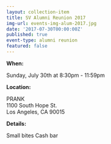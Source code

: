 ```yaml
---
layout: collection-item
title: SV Alumni Reunion 2017
img-url: events-img-alum-2017.jpg
date: '2017-07-30T00:00:00Z'
published: true
event-type: alumni reunion
featured: false
---
```

**When:**

Sunday, July 30th at 8:30pm - 11:59pm

**Location:** 

PRANK  
1100 South Hope St.  
Los Angeles, CA 90015

**Details:**

Small bites 
Cash bar 